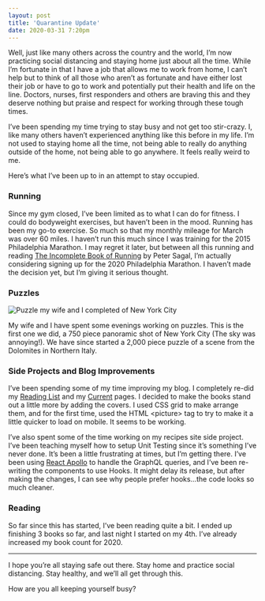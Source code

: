 ```yaml
---
layout: post
title: 'Quarantine Update'
date: 2020-03-31 7:20pm
---
```


Well, just like many others across the country and the world, I’m now practicing social distancing and staying home just about all the time. While I’m fortunate in that I have a job that allows me to work from home, I can’t help but to think of all those who aren’t as fortunate and have either lost their job or have to go to work and potentially put their health and life on the line. Doctors, nurses, first responders and others are braving this and they deserve nothing but praise and respect for working through these tough times.

I’ve been spending my time trying to stay busy and not get too stir-crazy. I, like many others haven’t experienced anything like this before in my life. I’m not used to staying home all the time, not being able to really do anything outside of the home, not being able to go anywhere. It feels really weird to me.

Here’s what I’ve been up to in an attempt to stay occupied.

### Running

Since my gym closed, I’ve been limited as to what I can do for fitness. I could do bodyweight exercises, but haven’t been in the mood. Running has been my go-to exercise. So much so that my monthly mileage for March was over 60 miles. I haven’t run this much since I was training for the 2015 Philadelphia Marathon. I may regret it later, but between all this running and reading [The Incomplete Book of Running](https://www.amazon.com/gp/product/B07CMXZC7L) by Peter Sagal, I’m actually considering signing up for the 2020 Philadelphia Marathon. I haven’t made the decision yet, but I’m giving it serious thought.

### Puzzles

<div class="centered-image"><img src="/assets/images/posts/2020-03-31-quarantine-update/nyc-puzzle.jpg" alt="Puzzle my wife and I completed of New York City" /></div>

My wife and I have spent some evenings working on puzzles. This is the first one we did, a 750 piece panoramic shot of New York City (The sky was annoying!). We have since started a 2,000 piece puzzle of a scene from the Dolomites in Northern Italy.

### Side Projects and Blog Improvements

I’ve been spending some of my time improving my blog. I completely re-did my [Reading List](https://kpwags.com/reading-list) and my [Current](https://kpwags.com/current) pages. I decided to make the books stand out a little more by adding the covers. I used CSS grid to make arrange them, and for the first time, used the HTML &lt;picture&gt; tag to try to make it a little quicker to load on mobile. It seems to be working.

I’ve also spent some of the time working on my recipes site side project. I’ve been teaching myself how to setup Unit Testing since it’s something I’ve never done. It’s been a little frustrating at times, but I’m getting there. I’ve been using [React Apollo](https://www.apollographql.com/) to handle the GraphQL queries, and I’ve been re-writing the components to use Hooks. It might delay its release, but after making the changes, I can see why people prefer hooks…the code looks so much cleaner.

### Reading

So far since this has started, I’ve been reading quite a bit. I ended up finishing 3 books so far, and last night I started on my 4th. I’ve already increased my book count for 2020.

---

I hope you’re all staying safe out there. Stay home and practice social distancing. Stay healthy, and we’ll all get through this.

How are you all keeping yourself busy?
